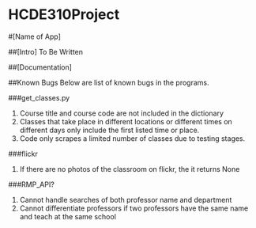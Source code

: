 # HCDE310Project
 
#[Name of App]

##[Intro]
To Be Written

##[Documentation]

##Known Bugs
Below are list of known bugs in the programs.

###get_classes.py
1) Course title and course code are not included in the dictionary
2) Classes that take place in different locations or different times on different days only include the first listed
time or place.
3) Code only scrapes a limited number of classes due to testing stages.

###flickr
1) If there are no photos of the classroom on flickr, the it returns None

###RMP_API?
1) Cannot handle searches of both professor name and department
2) Cannot differentiate professors if two professors have the same name and teach at the same school